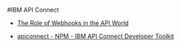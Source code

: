 
#IBM API Connect
* [The Role of Webhooks in the API World](https://dzone.com/articles/webhooks-role-in-the-api-world-1)


* [apiconnect - NPM - IBM API Connect Developer Toolkit](https://www.npmjs.com/package/apiconnect)


